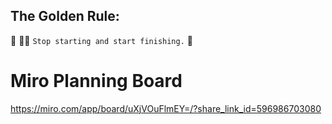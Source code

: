 ## The Golden Rule:

🦸 🦸‍♂️ `Stop starting and start finishing.` 🏁

# Miro Planning Board


https://miro.com/app/board/uXjVOuFlmEY=/?share_link_id=596986703080


